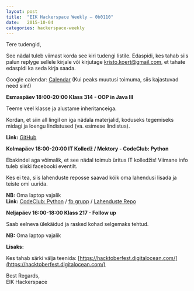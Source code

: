 ```yaml
---
layout: post
title:  "EIK Hackerspace Weekly – 0b0110"
date:   2015-10-04
categories: hackerspace-weekly
---
```


Tere tudengid,

See nädal tuleb viimast korda see kiri tudengi listile. Edaspidi, kes tahab siis
palun replyge sellele kirjale või kirjutage kristo.koert@gmail.com,
et tahate edaspidi ka seda kirja saada.

Google calendar: [Calendar](https://www.google.com/calendar/embed?src=c28hbeqbtg3ri59eebm6fp3bto%40group.calendar.google.com&ctz=Europe/Tallinn) (Kui peaks muutusi toimuma, siis kajastuvad need siin!)

**Esmaspäev 18:00-20:00 Klass 314 - OOP in Java III**

Teeme veel klasse ja alustame inheritanceiga.

Kordan, et siin all lingil on iga nädala materjalid, koduseks tegemiseks midagi
ja loengu lindistused (va. esimese lindistus).

**Link:** [GitHub](https://github.com/EIK-LUG/oop-in-java)

**Kolmapäev 18:00-20:00 IT Kolledž / Mektory - CodeClub: Python**

Ebakindel aga võimalik, et see nädal toimub üritus IT kolledžis! Viimane info tuleb siiski facebooki eventilt.

Kes ei tea, siis lahenduste reposse saavad köik oma lahendusi lisada ja teiste omi uurida.

**NB:** Oma laptop vajalik<br>
**Link:** [CodeClub: Python](http://www.ttu.ee/projects/mektory-eng/events-2/introductory-interdisciplinary-courses/) / [fb grupp](https://www.facebook.com/groups/518152608341532/) / [Lahenduste Repo](https://github.com/EIK-LUG/PythonCodeClub)

**Neljapäev 16:00-18:00 Klass 217 -  Follow up**

Saab eelneva ülekäidud ja rasked kohad selgemaks tehtud.

**NB:** Oma laptop vajalik

**Lisaks:**

Kes tahab särki välja teenida: [https://hacktoberfest.digitalocean.com/](https://hacktoberfest.digitalocean.com/)

Best Regards,<br>
EIK Hackerspace
